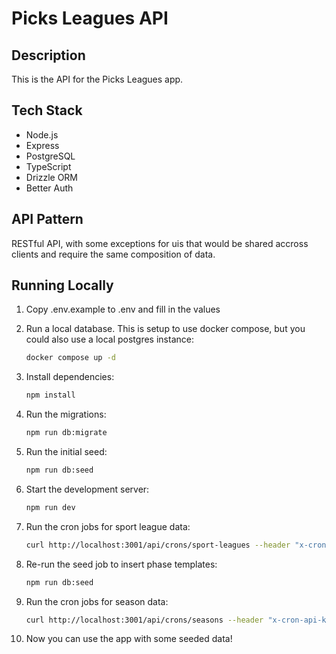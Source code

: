 # Picks Leagues API

## Description

This is the API for the Picks Leagues app.

## Tech Stack

- Node.js
- Express
- PostgreSQL
- TypeScript
- Drizzle ORM
- Better Auth

## API Pattern

RESTful API, with some exceptions for uis that would be shared accross clients and require the same composition of data.

## Running Locally

1. Copy .env.example to .env and fill in the values

2. Run a local database. This is setup to use docker compose, but you could also use a local postgres instance:

   ```bash
   docker compose up -d
   ```

3. Install dependencies:

   ```bash
   npm install
   ```

4. Run the migrations:

   ```bash
   npm run db:migrate
   ```

5. Run the initial seed:

   ```bash
   npm run db:seed
   ```

6. Start the development server:

   ```bash
   npm run dev
   ```

7. Run the cron jobs for sport league data:

   ```bash
   curl http://localhost:3001/api/crons/sport-leagues --header "x-cron-api-key: <api-key>"
   ```

8. Re-run the seed job to insert phase templates:

   ```bash
   npm run db:seed
   ```

9. Run the cron jobs for season data:

   ```bash
   curl http://localhost:3001/api/crons/seasons --header "x-cron-api-key: <api-key>"
   ```

10. Now you can use the app with some seeded data!
